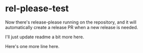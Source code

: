 # rel-please-test

Now there's release-please running on the repository, and it will automatically create a release PR when a new release is needed.

I'll just update readme a bit more here.

Here's one more line here.

